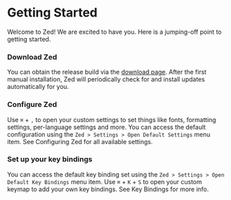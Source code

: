 # Getting Started

Welcome to Zed! We are excited to have you. Here is a jumping-off point to getting started.

### Download Zed

You can obtain the release build via the [download page](https://zed.dev/download). After the first manual installation, Zed will periodically check for and install updates automatically for you.

### Configure Zed

Use `⌘` + `,` to open your custom settings to set things like fonts, formatting settings, per-language settings and more. You can access the default configuration using the `Zed > Settings > Open Default Settings` menu item. See Configuring Zed for all available settings.

### Set up your key bindings

You can access the default key binding set using the `Zed > Settings > Open Default Key Bindings` menu item. Use `⌘` + `K` + `S` to open your custom keymap to add your own key bindings. See Key Bindings for more info.
